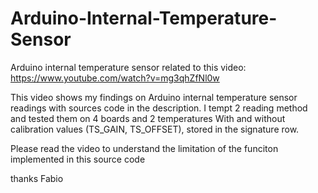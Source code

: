 # Arduino-Internal-Temperature-Sensor
Arduino internal temperature sensor related to this video:
https://www.youtube.com/watch?v=mg3qhZfNl0w

This video shows my findings on Arduino internal temperature sensor readings with sources code in the description.
I tempt 2 reading method and tested them on 4 boards and 2 temperatures
With and without calibration values (TS_GAIN, TS_OFFSET), stored in the signature row.

Please read the video to understand the limitation of the funciton implemented in this source code

thanks
Fabio
